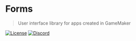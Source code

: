 # Forms
> User interface library for apps created in GameMaker

[![License](https://img.shields.io/github/license/blueburncz/Forms)](LICENSE)
[![Discord](https://img.shields.io/discord/298884075585011713?label=Discord)](https://discord.gg/ep2BGPm)
